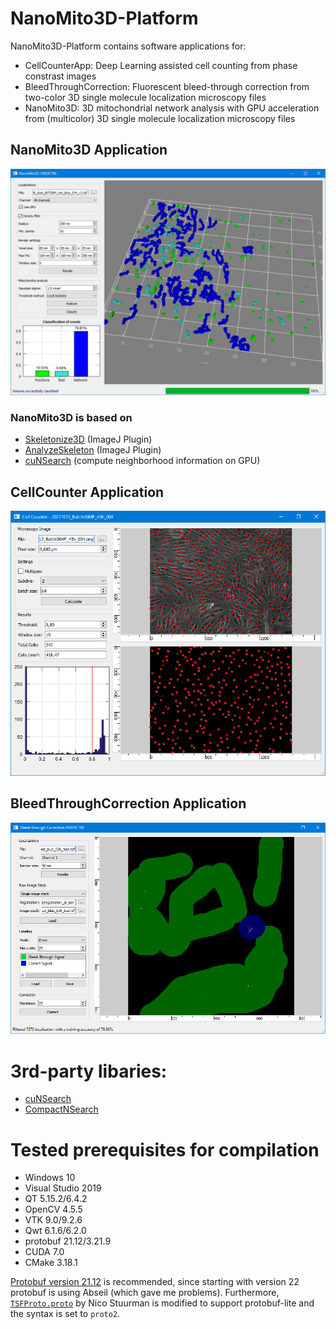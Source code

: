 # NanoMito3D-Platform

NanoMito3D-Platform contains software applications for:
 * CellCounterApp: Deep Learning assisted cell counting from phase constrast images
 * BleedThroughCorrection: Fluorescent bleed-through correction from two-color 3D single molecule localization microscopy files
 * NanoMito3D: 3D mitochondrial network analysis with GPU acceleration from (multicolor) 3D single molecule localization microscopy files
 
 ## NanoMito3D Application
![Thumbnail](https://raw.githubusercontent.com/CURTLab/NanoMito3D-Platform/main/thumbnail_nanomito3D.png)

### NanoMito3D is based on
* [Skeletonize3D](https://imagej.net/plugins/skeletonize3d) (ImageJ Plugin)
* [AnalyzeSkeleton](https://imagej.net/plugins/analyze-skeleton) (ImageJ Plugin)
* [cuNSearch](https://github.com/InteractiveComputerGraphics/cuNSearch) (compute neighborhood information on GPU)

## CellCounter Application
![Thumbnail](https://raw.githubusercontent.com/CURTLab/NanoMito3D-Platform/main/thumbnail_cellcounter.png)

## BleedThroughCorrection Application
![Thumbnail](https://raw.githubusercontent.com/CURTLab/NanoMito3D-Platform/main/thumbnail_bleedthroughcorr.PNG)

# 3rd-party libaries:
* [cuNSearch](https://github.com/InteractiveComputerGraphics/cuNSearch)
* [CompactNSearch](https://github.com/InteractiveComputerGraphics/CompactNSearch)

# Tested prerequisites for compilation
* Windows 10
* Visual Studio 2019
* QT 5.15.2/6.4.2
* OpenCV 4.5.5
* VTK 9.0/9.2.6
* Qwt 6.1.6/6.2.0
* protobuf 21.12/3.21.9
* CUDA 7.0
* CMake 3.18.1

[Protobuf version 21.12](https://github.com/protocolbuffers/protobuf/releases/download/v21.12/protobuf-all-21.12.zip) is recommended, since starting with version 22 protobuf is using Abseil (which gave me problems).
Furthermore, [`TSFProto.proto`](https://github.com/nicost/TSFProto/blob/master/src/TSFProto.proto) by Nico Stuurman is modified to support protobuf-lite and the syntax is set to `proto2`.
